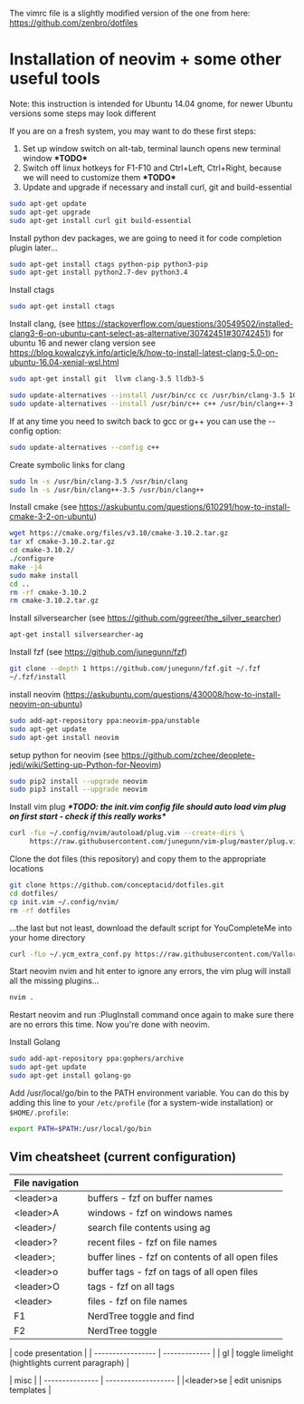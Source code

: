 The vimrc file is a slightly modified version of the one from here:
https://github.com/zenbro/dotfiles

# Installation of neovim + some other useful tools
Note: this instruction is intended for Ubuntu 14.04 gnome, for newer Ubuntu versions some steps may look different

If you are on a fresh system, you may want to do these first steps:
1) Set up window switch on alt-tab, terminal launch opens new terminal window **\*TODO\***
2) Switch off linux hotkeys for F1-F10 and Ctrl+Left, Ctrl+Right, because we will need to customize them **\*TODO\***
2) Update and upgrade if necessary and install curl, git and build-essential

```bash
sudo apt-get update
sudo apt-get upgrade
sudo apt-get install curl git build-essential
```

Install python dev packages, we are going to need it for code completion plugin later...
```bash
sudo apt-get install ctags python-pip python3-pip
sudo apt-get install python2.7-dev python3.4
```

Install ctags
```bash
sudo apt-get install ctags 
```

Install clang,
(see https://stackoverflow.com/questions/30549502/installed-clang3-6-on-ubuntu-cant-select-as-alternative/30742451#30742451)
for ubuntu 16 and newer clang version see
https://blog.kowalczyk.info/article/k/how-to-install-latest-clang-5.0-on-ubuntu-16.04-xenial-wsl.html

```bash
sudo apt-get install git  llvm clang-3.5 lldb3-5

sudo update-alternatives --install /usr/bin/cc cc /usr/bin/clang-3.5 100
sudo update-alternatives --install /usr/bin/c++ c++ /usr/bin/clang++-3.5 100
```

If at any time you need to switch back to gcc or g++ you can use the --config option:

```bash
sudo update-alternatives --config c++
```

Create symbolic links for clang

```bash
sudo ln -s /usr/bin/clang-3.5 /usr/bin/clang
sudo ln -s /usr/bin/clang++-3.5 /usr/bin/clang++
```

Install cmake (see https://askubuntu.com/questions/610291/how-to-install-cmake-3-2-on-ubuntu)


```bash
wget https://cmake.org/files/v3.10/cmake-3.10.2.tar.gz
tar xf cmake-3.10.2.tar.gz
cd cmake-3.10.2/
./configure
make -j4
sudo make install
cd ..
rm -rf cmake-3.10.2
rm cmake-3.10.2.tar.gz
```

Install silversearcher (see https://github.com/ggreer/the_silver_searcher)

```bash
apt-get install silversearcher-ag
```

Install fzf (see https://github.com/junegunn/fzf)

```bash
git clone --depth 1 https://github.com/junegunn/fzf.git ~/.fzf
~/.fzf/install
```

install neovim (https://askubuntu.com/questions/430008/how-to-install-neovim-on-ubuntu)

```bash
sudo add-apt-repository ppa:neovim-ppa/unstable
sudo apt-get update
sudo apt-get install neovim
```

setup python for neovim (see https://github.com/zchee/deoplete-jedi/wiki/Setting-up-Python-for-Neovim)
```bash
sudo pip2 install --upgrade neovim
sudo pip3 install --upgrade neovim
```

Install vim plug ***\*TODO: the init.vim config file should auto load vim plug on first start - check if this really works\****
```bash
curl -fLo ~/.config/nvim/autoload/plug.vim --create-dirs \
     https://raw.githubusercontent.com/junegunn/vim-plug/master/plug.vim
```

Clone the dot files (this repository) and copy them to the appropriate locations
```bash
git clone https://github.com/conceptacid/dotfiles.git
cd dotfiles/
cp init.vim ~/.config/nvim/
rm -rf dotfiles
```
...the last but not least, download the default script for YouCompleteMe into your home directory
```bash
curl -fLo ~/.ycm_extra_conf.py https://raw.githubusercontent.com/Valloric/ycmd/master/cpp/ycm/.ycm_extra_conf.py
```

Start neovim nvim and hit enter to ignore any errors, the vim plug will install all the missing plugins...
```bash
nvim .
```

Restart neovim and run :PlugInstall command once again to make sure there are no errors this time.
Now you're done with neovim. 


Install Golang
```bash
sudo add-apt-repository ppa:gophers/archive
sudo apt-get update
sudo apt-get install golang-go
```

Add /usr/local/go/bin to the PATH environment variable. You can do this by adding this line to your `/etc/profile`
(for a system-wide installation) or `$HOME/.profile`:
```bash
export PATH=$PATH:/usr/local/go/bin
```

## Vim cheatsheet (current configuration)

| File navigation   | |
| ----------------  | ----------------------- |
|\<leader>a         |buffers - fzf on buffer names |
|\<leader>A         |windows - fzf on windows names |
|\<leader>/         |search file contents using ag
|\<leader>?         |recent files - fzf on file names |
|\<leader>;         |buffer lines - fzf on contents of all open files |
|\<leader>o         |buffer tags - fzf on tags of all open files |
|\<leader>O         |tags - fzf on all tags |
|\<leader><space>   |files - fzf on file names |
|F1                |NerdTree toggle and find |
|F2                |NerdTree toggle |


| code presentation | 
| ----------------- | ------------- |
| gl                | toggle limelight (hightlights current paragraph) |

| misc |
| --------------- | ------------------- |
|\<leader>se      | edit unisnips templates   |
